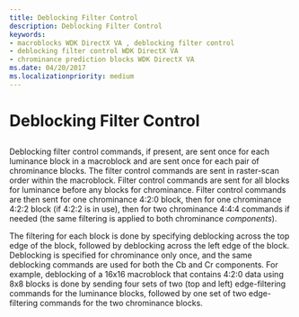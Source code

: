 ```yaml
---
title: Deblocking Filter Control
description: Deblocking Filter Control
keywords:
- macroblocks WDK DirectX VA , deblocking filter control
- deblocking filter control WDK DirectX VA
- chrominance prediction blocks WDK DirectX VA
ms.date: 04/20/2017
ms.localizationpriority: medium
---
```


# Deblocking Filter Control


## <span id="ddk_deblocking_filter_control_gg"></span><span id="DDK_DEBLOCKING_FILTER_CONTROL_GG"></span>


Deblocking filter control commands, if present, are sent once for each luminance block in a macroblock and are sent once for each pair of chrominance blocks. The filter control commands are sent in raster-scan order within the macroblock. Filter control commands are sent for all blocks for luminance before any blocks for chrominance. Filter control commands are then sent for one chrominance 4:2:0 block, then for one chrominance 4:2:2 block (if 4:2:2 is in use), then for two chrominance 4:4:4 commands if needed (the same filtering is applied to both chrominance *components*).

The filtering for each block is done by specifying deblocking across the top edge of the block, followed by deblocking across the left edge of the block. Deblocking is specified for chrominance only once, and the same deblocking commands are used for both the Cb and Cr components. For example, deblocking of a 16x16 macroblock that contains 4:2:0 data using 8x8 blocks is done by sending four sets of two (top and left) edge-filtering commands for the luminance blocks, followed by one set of two edge-filtering commands for the two chrominance blocks.

 

 





